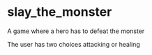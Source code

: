 # slay_the_monster
A game where a hero has to defeat the monster 

The user has two choices attacking or healing

